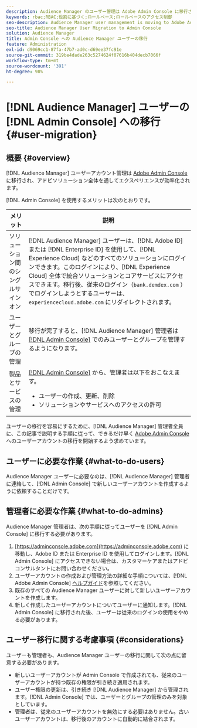```yaml
---
description: Audience Manager のユーザー管理は Adobe Admin Console に移行されます。この記事では、ユーザー移行の準備に必要な作業と移行完了後の変更点について説明します。
keywords: rbac;RBAC;役割に基づく;ロールベース;ロールベースのアクセス制御
seo-description: Audience Manager user management is moving to Adobe Admin Console. This article explains what you need to do to prepare for user migration, and what will change once the migration is complete.
seo-title: Audience Manager User Migration to Admin Console
solution: Audience Manager
title: Admin Console への Audience Manager ユーザーの移行
feature: Administration
exl-id: d9069cc1-87fa-47b7-ad0c-d69ee37fc91e
source-git-commit: 319be4dade263c5274624f07616b404decb7066f
workflow-type: tm+mt
source-wordcount: '391'
ht-degree: 98%

---
```


# [!DNL Audience Manager] ユーザーの [!DNL Admin Console] への移行  {#user-migration}

## 概要 {#overview}

[!DNL Audience Manager] ユーザーアカウント管理は [Adobe Admin Console](https://helpx.adobe.com/jp/enterprise/using/admin-console.html) に移行され、アドビソリューション全体を通してエクスペリエンスが効率化されます。

 [!DNL Admin Console] を使用するメリットは次のとおりです。

| メリット | 説明 |
|---|---|
| ソリューション間のシングルサインオン | [!DNL Audience Manager] ユーザーは、[!DNL Adobe ID] または [!DNL Enterprise ID] を使用して、[!DNL Experience Cloud] などのすべてのソリューションにログインできます。このログインにより、[!DNL Experience Cloud] 全体で統合ソリューションとコアサービスにアクセスできます。移行後、従来のログイン（`bank.demdex.com` ）でログインしようとするユーザーは、`experiencecloud.adobe.com` にリダイレクトされます。 |
| ユーザーとグループの管理 | 移行が完了すると、[!DNL Audience Manager] 管理者は [[!DNL Admin Console]](https://adminconsole.adobe.com/enterprise/) でのみユーザーとグループを管理するようになります。 |
| 製品とサービスの管理 | [[!DNL Admin Console]](https://adminconsole.adobe.com/enterprise/) から、管理者は以下をおこなえます。 <ul><li>ユーザーの作成、更新、削除</li><li>ソリューションやサービスへのアクセスの許可</li></ul> |

ユーザーの移行を容易にするために、[!DNL Audience Manager] 管理者全員に、この記事で説明する手順に従って、できるだけ早く [Adobe Admin Console](https://helpx.adobe.com/jp/enterprise/using/admin-console.html) へのユーザーアカウントの移行を開始するよう求めています。

## ユーザーに必要な作業 {#what-to-do-users}

Audience Manager ユーザーに必要なのは、[!DNL Audience Manager] 管理者に連絡して、[!DNL Admin Console] で新しいユーザーアカウントを作成するように依頼することだけです。

## 管理者に必要な作業 {#what-to-do-admins}

Audience Manager 管理者は、次の手順に従ってユーザーを [!DNL Admin Console] に移行する必要があります。

1. [https://adminconsole.adobe.com](https://adminconsole.adobe.com) に移動し、Adobe ID または Enterprise ID を使用してログインします。[!DNL Admin Console] にアクセスできない場合は、カスタマーケアまたはアドビコンサルタントにお問い合わせください。
2. ユーザーアカウントの作成および管理方法の詳細な手順については、[!DNL Adobe Admin Console] [ヘルプガイド](https://helpx.adobe.com/jp/enterprise/admin-guide.html/enterprise/using/users.ug.html)を参照してください。
3. 既存のすべての Audience Manager ユーザーに対して新しいユーザーアカウントを作成します。
4. 新しく作成したユーザーアカウントについてユーザーに通知します。[!DNL Admin Console] に移行された後、ユーザーは従来のログインの使用をやめる必要があります。

## ユーザー移行に関する考慮事項 {#considerations}

ユーザーも管理者も、Audience Manager ユーザーの移行に関して次の点に留意する必要があります。

* 新しいユーザーアカウントが Admin Console で作成されても、従来のユーザーアカウントが持つ既存の権限が引き続き適用されます。
* ユーザー権限の更新は、引き続き [!DNL Audience Manager] から管理されます。[!DNL Admin Console] では、ユーザーとグループの管理のみを対象としています。
* 管理者は、従来のユーザーアカウントを無効にする必要はありません。古いユーザーアカウントは、移行後のアカウントに自動的に結合されます。
